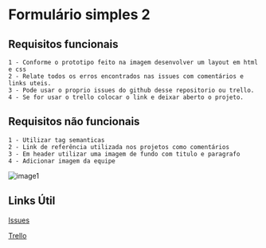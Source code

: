 # Formulário simples 2

## Requisitos funcionais
````
1 - Conforme o prototipo feito na imagem desenvolver um layout em html e css
2 - Relate todos os erros encontrados nas issues com comentários e links uteis.
3 - Pode usar o proprio issues do github desse repositorio ou trello.
4 - Se for usar o trello colocar o link e deixar aberto o projeto.
````


## Requisitos não funcionais
````
1 - Utilizar tag semanticas
2 - Link de referência utilizada nos projetos como comentários 
3 - Em header utilizar uma imagem de fundo com titulo e paragrafo 
4 - Adicionar imagem da equipe 
````

![image1](https://github.com/DC-FS04-SUL/formulario_simples_2/assets/19413241/3f4242db-33c7-4e09-8771-2b4af78c9f12)

## Links Útil
[Issues](https://github.com/DC-FS04-SUL/formulario_simples_2/issues)

[Trello](https://trello.com/)
